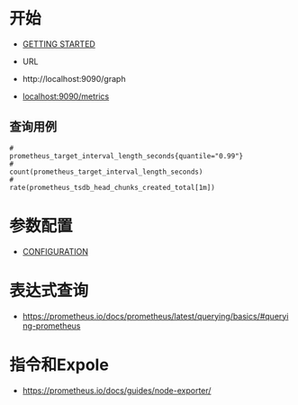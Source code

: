 # 开始

- [GETTING STARTED](https://prometheus.io/docs/prometheus/latest/getting_started/#getting-started)

-  URL
  - http://localhost:9090/graph 
  -  [localhost:9090/metrics](http://localhost:9090/metrics)

## 查询用例

```shell
# 
prometheus_target_interval_length_seconds{quantile="0.99"}
#
count(prometheus_target_interval_length_seconds)
#
rate(prometheus_tsdb_head_chunks_created_total[1m])
```

# 参数配置

- [CONFIGURATION](https://prometheus.io/docs/prometheus/latest/configuration/configuration/#configuration)

# 表达式查询

- https://prometheus.io/docs/prometheus/latest/querying/basics/#querying-prometheus

# 指令和Expole

- https://prometheus.io/docs/guides/node-exporter/


